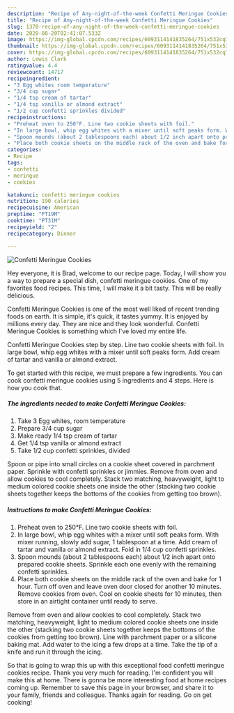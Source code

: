 ```yaml
---
description: "Recipe of Any-night-of-the-week Confetti Meringue Cookies"
title: "Recipe of Any-night-of-the-week Confetti Meringue Cookies"
slug: 1378-recipe-of-any-night-of-the-week-confetti-meringue-cookies
date: 2020-08-20T02:41:07.533Z
image: https://img-global.cpcdn.com/recipes/6093114141835264/751x532cq70/confetti-meringue-cookies-recipe-main-photo.jpg
thumbnail: https://img-global.cpcdn.com/recipes/6093114141835264/751x532cq70/confetti-meringue-cookies-recipe-main-photo.jpg
cover: https://img-global.cpcdn.com/recipes/6093114141835264/751x532cq70/confetti-meringue-cookies-recipe-main-photo.jpg
author: Lewis Clark
ratingvalue: 4.4
reviewcount: 14717
recipeingredient:
- "3 Egg whites room temperature"
- "3/4 cup sugar"
- "1/4 tsp cream of tartar"
- "1/4 tsp vanilla or almond extract"
- "1/2 cup confetti sprinkles divided"
recipeinstructions:
- "Preheat oven to 250°F. Line two cookie sheets with foil."
- "In large bowl, whip egg whites with a mixer until soft peaks form. With mixer running, slowly add sugar, 1 tablespoon at a time. Add cream of tartar and vanilla or almond extract. Fold in 1/4 cup confetti sprinkles."
- "Spoon mounds (about 2 tablespoons each) about 1/2 inch apart onto prepared cookie sheets. Sprinkle each one evenly with the remaining confetti sprinkles."
- "Place both cookie sheets on the middle rack of the oven and bake for 1 hour. Turn off oven and leave oven door closed for another 10 minutes. Remove cookies from oven. Cool on cookie sheets for 10 minutes, then store in an airtight container until ready to serve."
categories:
- Recipe
tags:
- confetti
- meringue
- cookies

katakunci: confetti meringue cookies 
nutrition: 190 calories
recipecuisine: American
preptime: "PT19M"
cooktime: "PT31M"
recipeyield: "2"
recipecategory: Dinner

---
```



![Confetti Meringue Cookies](https://img-global.cpcdn.com/recipes/6093114141835264/751x532cq70/confetti-meringue-cookies-recipe-main-photo.jpg)

Hey everyone, it is Brad, welcome to our recipe page. Today, I will show you a way to prepare a special dish, confetti meringue cookies. One of my favorites food recipes. This time, I will make it a bit tasty. This will be really delicious.

Confetti Meringue Cookies is one of the most well liked of recent trending foods on earth. It is simple, it's quick, it tastes yummy. It is enjoyed by millions every day. They are nice and they look wonderful. Confetti Meringue Cookies is something which I've loved my entire life.

Confetti Meringue Cookies step by step. Line two cookie sheets with foil. In large bowl, whip egg whites with a mixer until soft peaks form. Add cream of tartar and vanilla or almond extract.


To get started with this recipe, we must prepare a few ingredients. You can cook confetti meringue cookies using 5 ingredients and 4 steps. Here is how you cook that.

<!--inarticleads1-->

##### The ingredients needed to make Confetti Meringue Cookies:

1. Take 3 Egg whites, room temperature
1. Prepare 3/4 cup sugar
1. Make ready 1/4 tsp cream of tartar
1. Get 1/4 tsp vanilla or almond extract
1. Take 1/2 cup confetti sprinkles, divided


Spoon or pipe into small circles on a cookie sheet covered in parchment paper. Sprinkle with confetti sprinkles or jimmies. Remove from oven and allow cookies to cool completely. Stack two matching, heavyweight, light to medium colored cookie sheets one inside the other (stacking two cookie sheets together keeps the bottoms of the cookies from getting too brown). 

<!--inarticleads2-->

##### Instructions to make Confetti Meringue Cookies:

1. Preheat oven to 250°F. Line two cookie sheets with foil.
1. In large bowl, whip egg whites with a mixer until soft peaks form. With mixer running, slowly add sugar, 1 tablespoon at a time. Add cream of tartar and vanilla or almond extract. Fold in 1/4 cup confetti sprinkles.
1. Spoon mounds (about 2 tablespoons each) about 1/2 inch apart onto prepared cookie sheets. Sprinkle each one evenly with the remaining confetti sprinkles.
1. Place both cookie sheets on the middle rack of the oven and bake for 1 hour. Turn off oven and leave oven door closed for another 10 minutes. Remove cookies from oven. Cool on cookie sheets for 10 minutes, then store in an airtight container until ready to serve.


Remove from oven and allow cookies to cool completely. Stack two matching, heavyweight, light to medium colored cookie sheets one inside the other (stacking two cookie sheets together keeps the bottoms of the cookies from getting too brown). Line with parchment paper or a silicone baking mat. Add water to the icing a few drops at a time. Take the tip of a knife and run it through the icing. 

So that is going to wrap this up with this exceptional food confetti meringue cookies recipe. Thank you very much for reading. I'm confident you will make this at home. There is gonna be more interesting food at home recipes coming up. Remember to save this page in your browser, and share it to your family, friends and colleague. Thanks again for reading. Go on get cooking!
